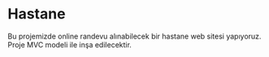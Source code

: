 # Hastane
Bu projemizde online randevu alınabilecek bir hastane web sitesi yapıyoruz.
Proje MVC modeli ile inşa edilecektir.